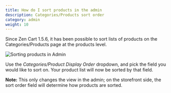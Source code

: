 ```yaml
---
title: How do I sort products in the admin 
description: Categories/Products sort order 
category: admin
weight: 10
---
```


Since Zen Cart 1.5.6, it has been possible to sort lists of products on the Categories/Products page at the products level. 

![Sorting products in Admin](/images/admin_product_sort.png) 

Use the _Categories/Product Display Order_ dropdown, and pick the field you would like to sort on.  Your product list will now be sorted by that field.  

**Note:** This only changes the view in the admin; on the storefront side, the sort order field will determine how  products are sorted. 
